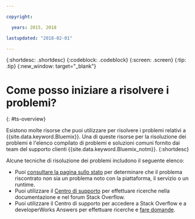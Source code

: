 ```yaml
---

copyright:

  years: 2015, 2018

lastupdated: "2018-02-01"

---
```


{:shortdesc: .shortdesc}
{:codeblock: .codeblock}
{:screen: .screen}
{:tip: .tip}
{:new_window: target="_blank"}


# Come posso iniziare a risolvere i problemi?
{: #ts-overview}

Esistono molte risorse che puoi utilizzare per risolvere i problemi relativi a {{site.data.keyword.Bluemix}}. Una di queste risorse per la risoluzione dei problemi è l'elenco compilato di problemi e soluzioni comuni fornito dai team del supporto clienti {{site.data.keyword.Bluemix_notm}}.
{:shortdesc}

Alcune tecniche di risoluzione dei problemi includono il seguente elenco:
* Puoi [consultare la pagina sullo stato](/docs/get-support/ViewStatus.html#viewing-bluemix-status) per determinare che il problema riscontrato non sia un problema noto con la piattaforma, il servizio o un runtime.
* Puoi utilizzare il [Centro di supporto](/docs/get-support/howtogetsupport.html#using-avatar) per effettuare ricerche nella documentazione e nel forum Stack Overflow.
* Puoi utilizzare il Centro di supporto per accedere a Stack Overflow e a developerWorks Answers per effettuare ricerche e [fare domande](/docs/get-support/howtogetsupport.html#asking-a-question).
